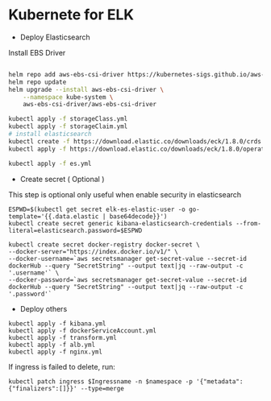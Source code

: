 # Kubernete for ELK

- Deploy Elasticsearch

Install EBS Driver

```bash

helm repo add aws-ebs-csi-driver https://kubernetes-sigs.github.io/aws-ebs-csi-driver
helm repo update
helm upgrade --install aws-ebs-csi-driver \
    --namespace kube-system \
    aws-ebs-csi-driver/aws-ebs-csi-driver
```

```bash
kubectl apply -f storageClass.yml
kubectl apply -f storageClaim.yml
# install elasticsearch
kubectl create -f https://download.elastic.co/downloads/eck/1.8.0/crds.yaml
kubectl apply -f https://download.elastic.co/downloads/eck/1.8.0/operator.yaml

kubectl apply -f es.yml
```

- Create secret ( Optional )

This step is optional only useful when enable security in elasticsearch

```
ESPWD=$(kubectl get secret elk-es-elastic-user -o go-template='{{.data.elastic | base64decode}}')
kubectl create secret generic kibana-elasticsearch-credentials --from-literal=elasticsearch.password=$ESPWD

kubectl create secret docker-registry docker-secret \
--docker-server="https://index.docker.io/v1/" \
--docker-username=`aws secretsmanager get-secret-value --secret-id  dockerHub --query "SecretString" --output text|jq --raw-output -c '.username'` \
--docker-password=`aws secretsmanager get-secret-value --secret-id  dockerHub --query "SecretString" --output text|jq --raw-output -c '.password'`
```

- Deploy others

```
kubectl apply -f kibana.yml
kubectl apply -f dockerServiceAccount.yml
kubectl apply -f transform.yml
kubectl apply -f alb.yml
kubectl apply -f nginx.yml
```

If ingress is failed to delete,  run:

```
kubectl patch ingress $Ingressname -n $namespace -p '{"metadata":{"finalizers":[]}}' --type=merge
```